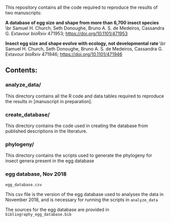 This repository contains all the code required to reproduce the results of two manuscripts:

**A database of egg size and shape from more than 6,700 insect species** \br
Samuel H. Church, Seth Donoughe, Bruno A. S. de Medeiros, Cassandra G. Extavour
_bioRxiv_ 471953; <https://doi.org/10.1101/471953>

**Insect egg size and shape evolve with ecology, not developmental rate** \br
Samuel H. Church, Seth Donoughe, Bruno A. S. de Medeiros, Cassandra G. Extavour
_bioRxiv_ 471946; <https://doi.org/10.1101/471946>

## Contents:

### analyze_data/

This directory contains all the R code and data tables required to reproduce the results in [manuscript in preparation]. 

### create_database/

This directory contains the code used in creating the database from published descriptions in the literature.

### phylogeny/

This directory contains the scripts used to generate the phylogeny for insect genera present in the egg database

### egg database, Nov 2018

`egg_database.csv`

This csv file is the version of the egg database used to analyses the data in November 2018, and is necessary for running the scripts in `analyze_data`

The sources for the egg database are provided in `bibliography_egg_database.bib`

